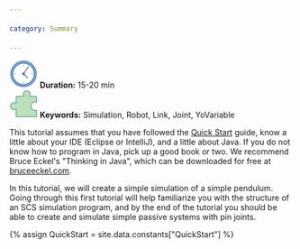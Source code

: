 ```yaml
---

category: Summary

---
```

 ![Duration](/resources/images/clock-50.png) **Duration:** 15-20 min  
 ![Keywords](/resources/images/concept-50.png) **Keywords:** Simulation, Robot, Link, Joint, YoVariable 

This tutorial assumes that you have followed the [Quick Start] guide, know a little about your IDE (Eclipse or IntelliJ), and a little about Java. If you do not know how to program in Java, pick up a good book or two. We recommend Bruce Eckel's "Thinking in Java", which can be downloaded for free at [bruceeckel.com](http://www.mindview.net/Books/TIJ/).
 
In this tutorial, we will create a simple simulation of a simple pendulum. Going through this first tutorial will help familiarize you with the structure of an SCS simulation program, and by the end of the tutorial you should be able to create and simulate simple passive systems with pin joints.

{% assign QuickStart = site.data.constants["QuickStart"] %}
 
[Quick Start]: {{QuickStart.url}}
